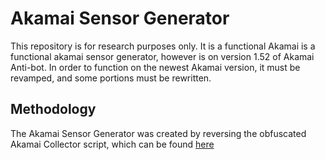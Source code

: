 # Akamai Sensor Generator
This repository is for research purposes only. It is a functional Akamai is a functional akamai sensor generator, however is on version 1.52 of Akamai Anti-bot. In order to function on the newest Akamai version, it must be revamped, and some portions must be rewritten.

## Methodology
The Akamai Sensor Generator was created by reversing the obfuscated Akamai Collector script, which can be found [here](https://us.louisvuitton.com/bundles/f07e41afui210f89b730060204942b)
